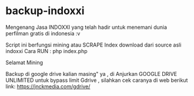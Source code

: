 # backup-indoxxi
Mengenang Jasa INDOXXI yang telah hadir untuk menemani dunia perfilman gratis di indonesia :v

Script ini berfungsi mining atau SCRAPE Index download dari source asli indoxxi
Cara RUN :
php index.php

Selamat Mining

Backup di google drive kalian masing" ya , di Anjurkan GOOGLE DRIVE UNLIMITED 
untuk bypass limit Gdrive , silahkan cek caranya di web berikut link: https://jnckmedia.com/gdrive/
